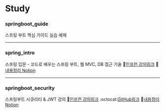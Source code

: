 # Study

### springboot_guide

스프링 부트 핵심 가이드 실습 예제

<hr>

### spring_intro

스프링 입문 - 코드로 배우는 스프링 부트, 웹 MVC, DB 접근 기술
:link:[인프런 강의링크](https://www.inflearn.com/course/스프링-입문-스프링부트/dashboard)
:notebook:[내용정리 Notion](https://smooth-toque-185.notion.site/MVC-DB-45578617eefb4832a465532e6ef7e6b0)

<hr>

### springboot_security

스프링부트 시큐리티 & JWT 강의
:link:[인프런 강의링크](https://www.inflearn.com/course/%EC%8A%A4%ED%94%84%EB%A7%81%EB%B6%80%ED%8A%B8-%EC%8B%9C%ED%81%90%EB%A6%AC%ED%8B%B0/dashboard)
:octocat:[GitHub링크](https://github.com/JianChoi-Kor/Login)
:notebook:[내용정리 Notion](https://www.notion.so/JWT-8e571143dfd649bfaf9e241c90b37374?pvs=4)
